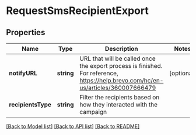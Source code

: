 # RequestSmsRecipientExport

## Properties
Name | Type | Description | Notes
------------ | ------------- | ------------- | -------------
**notifyURL** | **string** | URL that will be called once the export process is finished. For reference, https://help.brevo.com/hc/en-us/articles/360007666479 | [optional] 
**recipientsType** | **string** | Filter the recipients based on how they interacted with the campaign | 

[[Back to Model list]](../../README.md#documentation-for-models) [[Back to API list]](../../README.md#documentation-for-api-endpoints) [[Back to README]](../../README.md)


